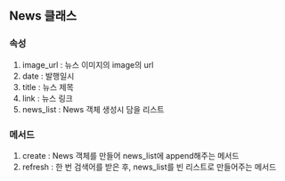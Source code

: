 ## News 클래스

### 속성
1. image_url : 뉴스 이미지의 image의 url
2. date : 발행일시
3. title : 뉴스 제목
4. link : 뉴스 링크
5. news_list : News 객체 생성시 담을 리스트

### 메서드
1. create : News 객체를 만들어 news_list에 append해주는 메서드
2. refresh : 한 번 검색어를 받은 후, news_list를 빈 리스트로 만들어주는 메서드


